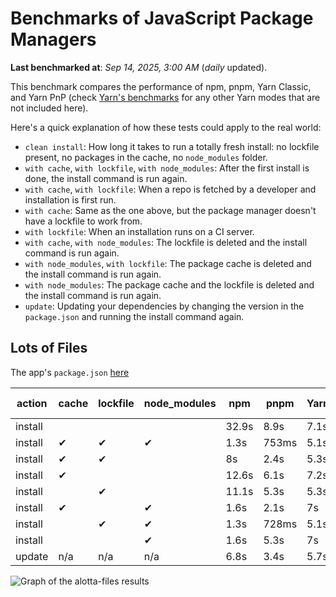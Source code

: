 # Benchmarks of JavaScript Package Managers

**Last benchmarked at**: _Sep 14, 2025, 3:00 AM_ (_daily_ updated).

This benchmark compares the performance of npm, pnpm, Yarn Classic, and Yarn PnP (check [Yarn's benchmarks](https://yarnpkg.com/benchmarks) for any other Yarn modes that are not included here).

Here's a quick explanation of how these tests could apply to the real world:

- `clean install`: How long it takes to run a totally fresh install: no lockfile present, no packages in the cache, no `node_modules` folder.
- `with cache`, `with lockfile`, `with node_modules`: After the first install is done, the install command is run again.
- `with cache`, `with lockfile`: When a repo is fetched by a developer and installation is first run.
- `with cache`: Same as the one above, but the package manager doesn't have a lockfile to work from.
- `with lockfile`: When an installation runs on a CI server.
- `with cache`, `with node_modules`: The lockfile is deleted and the install command is run again.
- `with node_modules`, `with lockfile`: The package cache is deleted and the install command is run again.
- `with node_modules`: The package cache and the lockfile is deleted and the install command is run again.
- `update`: Updating your dependencies by changing the version in the `package.json` and running the install command again.

## Lots of Files

The app's `package.json` [here](https://github.com/pnpm/pnpm.io/blob/main/benchmarks/fixtures/alotta-files/package.json)

| action  | cache | lockfile | node_modules| npm | pnpm | Yarn | Yarn PnP |
| ---     | ---   | ---      | ---         | --- | ---  | ---  | ---      |
| install |       |          |             | 32.9s | 8.9s | 7.1s | 3.5s |
| install | ✔     | ✔        | ✔           | 1.3s | 753ms | 5.1s | n/a |
| install | ✔     | ✔        |             | 8s | 2.4s | 5.3s | 1.3s |
| install | ✔     |          |             | 12.6s | 6.1s | 7.2s | 3s |
| install |       | ✔        |             | 11.1s | 5.3s | 5.3s | 1.3s |
| install | ✔     |          | ✔           | 1.6s | 2.1s | 7s | n/a |
| install |       | ✔        | ✔           | 1.3s | 728ms | 5.1s | n/a |
| install |       |          | ✔           | 1.6s | 5.3s | 7s | n/a |
| update  | n/a | n/a | n/a | 6.8s | 3.4s | 5.7s | 3.1s |

<img alt="Graph of the alotta-files results" src="/img/benchmarks/alotta-files.svg" />